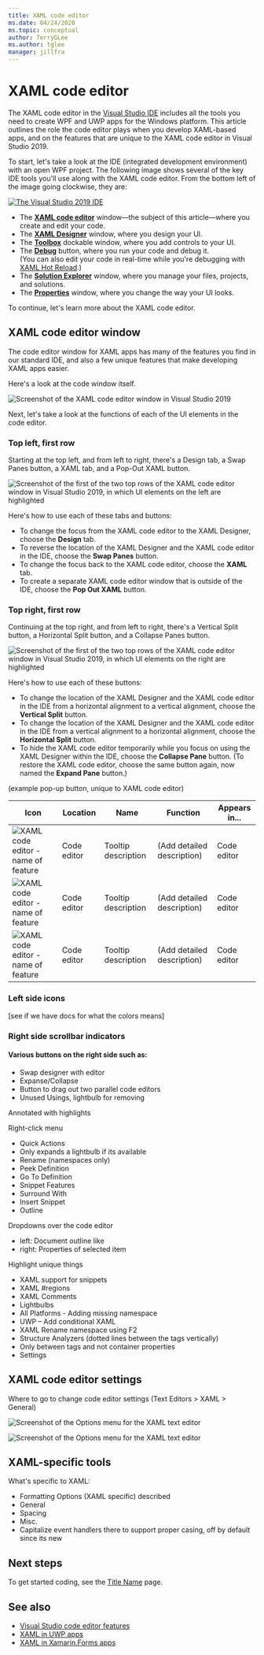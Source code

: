 ```yaml
---
title: XAML code editor
ms.date: 04/24/2020
ms.topic: conceptual
author: TerryGLee
ms.author: tglee
manager: jillfra
---
```

# XAML code editor

The XAML code editor in the [Visual Studio IDE](../get-started/visual-studio-ide.md) includes all the tools you need to create WPF and UWP apps for the Windows platform. This article outlines the role the code editor plays when you develop XAML-based apps, and on the features that are unique to the XAML code editor in Visual Studio 2019. 

To start, let's take a look at the IDE (integrated development environment) with an open WPF project. The following image shows several of the key IDE tools you'll use along with the XAML code editor. From the bottom left of the image going clockwise, they are: 

[![The Visual Studio 2019 IDE](media/xaml-code-editor-overview-sml.png "An annotated screenshot of the Visual Studio IDE with a WPF project open, which includes the XAML code editor window") ](media/xaml-code-editor-overview-lrg.png#lightbox)

- The **[XAML code editor](#xaml-code-editor-window)** window&mdash;the subject of this article&mdash;where you create and edit your code. 
- The **[XAML Designer](creating-a-ui-by-using-xaml-designer-in-visual-studio.md)** window, where you design your UI.
- The **[Toolbox](../ide/reference/toolbox.md)** dockable window, where you add controls to your UI.
- The **[Debug](../debugger/debugger-feature-tour.md)** button, where you run your code and debug it. <br>(You can also edit your code in real-time while you're debugging with [XAML Hot Reload](xaml-tools/xaml-hot-reload.md).)
- The **[Solution Explorer](../ide/solutions-and-projects-in-visual-studio.md)** window, where you manage your files, projects, and solutions. 
- The **[Properties](../ide/reference/properties-window.md)** window, where you change the way your UI looks.

To continue, let's learn more about the XAML code editor. 

## XAML code editor window

The code editor window for XAML apps has many of the features you find in our standard IDE, and also a few unique features that make developing XAML apps easier.

Here's a look at the code window itself.

![Screenshot of the XAML code editor window in Visual Studio 2019](media/xaml-code-editor-window.png)

Next, let's take a look at the functions of each of the UI elements in the code editor.

### Top left, first row

Starting at the top left, and from left to right, there's a Design tab, a Swap Panes button, a XAML tab, and a Pop-Out XAML button.

![Screenshot of the first of the two top rows of the XAML code editor window in Visual Studio 2019, in which UI elements on the left are highlighted](media/xaml-code-editor-top-row-left.png)

Here's how to use each of these tabs and buttons: 

- To change the focus from the XAML code editor to the XAML Designer, choose the **Design** tab.
- To reverse the location of the XAML Designer and the XAML code editor in the IDE, choose the **Swap Panes** button.
- To change the focus back to the XAML code editor, choose the **XAML** tab.
- To create a separate XAML code editor window that is outside of the IDE, choose the **Pop Out XAML** button.

### Top right, first row

Continuing at the top right, and from left to right, there's a Vertical Split button, a Horizontal Split button, and a Collapse Panes button.

![Screenshot of the first of the two top rows of the XAML code editor window in Visual Studio 2019, in which UI elements on the right are highlighted](media/xaml-code-editor-top-row-right.png)

Here's how to use each of these buttons:

- To change the location of the XAML Designer and the XAML code editor in the IDE from a horizontal alignment to a vertical alignment, choose the **Vertical Split** button.
- To change the location of the XAML Designer and the XAML code editor in the IDE from a vertical alignment to a horizontal alignment, choose the **Horizontal Split** button.
- To hide the XAML code editor temporarily while you focus on using the XAML Designer within the IDE, choose the **Collapse Pane** button. (To restore the XAML code editor, choose the same button again, now named the **Expand Pane** button.)

(example pop-up button, unique to XAML code editor)

| Icon | Location | Name | Function | Appears in... |
| - | - | - | - | - |
| ![XAML code editor - name of feature](media/name-of-file.png) | Code editor | Tooltip description | (Add detailed description) | Code editor |
| ![XAML code editor - name of feature](media/name-of-file.png) | Code editor | Tooltip description | (Add detailed description) | Code editor |
| ![XAML code editor - name of feature](media/name-of-file.png) | Code editor | Tooltip description | (Add detailed description) | Code editor |

### Left side icons 

[see if we have docs for what the colors means]

### Right side scrollbar indicators

#### Various buttons on the right side such as:

- Swap designer with editor
- Expanse/Collapse
- Button to drag out two parallel code editors
- Unused Usings, lightbulb for removing

Annotated with highlights

Right-click menu

- Quick Actions
- Only expands a lightbulb if its available
- Rename (namespaces only)
- Peek Definition
- Go To Definition
- Snippet Features
- Surround With
- Insert Snippet
- Outline

Dropdowns over the code editor

- left: Document outline like
- right: Properties of selected item

Highlight unique things

- XAML support for snippets
- XAML #regions
- XAML Comments
- Lightbulbs
- All Platforms - Adding missing namespace
- UWP – Add conditional XAML
- XAML Rename namespace using F2
- Structure Analyzers (dotted lines between the tags vertically)
- Only between tags and not container properties
- Settings

## XAML code editor settings

Where to go to change code editor settings (Text Editors > XAML > General)

![Screenshot of the Options menu for the XAML text editor](media/xaml-tools-options.png)

![Screenshot of the Options menu for the XAML text editor](media/xaml-tools-options-test.png)

## XAML-specific tools

What's specific to XAML:

- Formatting Options (XAML specific) described
- General
- Spacing
- Misc.
- Capitalize event handlers there to support proper casing, off by default since its new

## Next steps

To get started coding, see the [Title Name](pagename.md) page.

## See also

- [Visual Studio code editor features](../../ide/writing-code-in-the-code-and-text-editor.md)
- [XAML in UWP apps](/windows/uwp/xaml-platform/xaml-overview)
- [XAML in Xamarin.Forms apps](/xamarin/xamarin-forms/xaml/)

